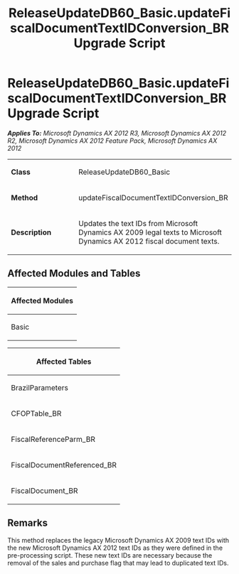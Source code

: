 ﻿---
title: ReleaseUpdateDB60_Basic.updateFiscalDocumentTextIDConversion_BR Upgrade Script
TOCTitle: ReleaseUpdateDB60_Basic.updateFiscalDocumentTextIDConversion_BR Upgrade Script
ms:assetid: b76d1e84-bd8f-66dd-c413-0373f3a20d0b
ms:mtpsurl: https://msdn.microsoft.com/en-us/library/JJ737056(v=AX.60)
ms:contentKeyID: 49710738
ms.date: 05/18/2015
mtps_version: v=AX.60
---

# ReleaseUpdateDB60\_Basic.updateFiscalDocumentTextIDConversion\_BR Upgrade Script 


_**Applies To:** Microsoft Dynamics AX 2012 R3, Microsoft Dynamics AX 2012 R2, Microsoft Dynamics AX 2012 Feature Pack, Microsoft Dynamics AX 2012_

<table>
<colgroup>
<col style="width: 50%" />
<col style="width: 50%" />
</colgroup>
<tbody>
<tr class="odd">
<td><p><strong>Class</strong></p></td>
<td><p>ReleaseUpdateDB60_Basic</p></td>
</tr>
<tr class="even">
<td><p><strong>Method</strong></p></td>
<td><p>updateFiscalDocumentTextIDConversion_BR</p></td>
</tr>
<tr class="odd">
<td><p><strong>Description</strong></p></td>
<td><p>Updates the text IDs from Microsoft Dynamics AX 2009 legal texts to Microsoft Dynamics AX 2012 fiscal document texts.</p></td>
</tr>
</tbody>
</table>


## Affected Modules and Tables

<table>
<colgroup>
<col style="width: 100%" />
</colgroup>
<thead>
<tr class="header">
<th><p>Affected Modules</p></th>
</tr>
</thead>
<tbody>
<tr class="odd">
<td><p>Basic</p></td>
</tr>
</tbody>
</table>


<table>
<colgroup>
<col style="width: 100%" />
</colgroup>
<thead>
<tr class="header">
<th><p>Affected Tables</p></th>
</tr>
</thead>
<tbody>
<tr class="odd">
<td><p>BrazilParameters</p></td>
</tr>
<tr class="even">
<td><p>CFOPTable_BR</p></td>
</tr>
<tr class="odd">
<td><p>FiscalReferenceParm_BR</p></td>
</tr>
<tr class="even">
<td><p>FiscalDocumentReferenced_BR</p></td>
</tr>
<tr class="odd">
<td><p>FiscalDocument_BR</p></td>
</tr>
</tbody>
</table>


## Remarks

This method replaces the legacy Microsoft Dynamics AX 2009 text IDs with the new Microsoft Dynamics AX 2012 text IDs as they were defined in the pre-processing script. These new text IDs are necessary because the removal of the sales and purchase flag that may lead to duplicated text IDs.

  


